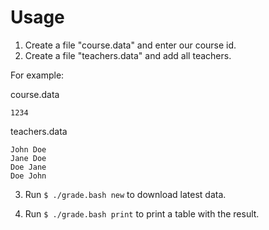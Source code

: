 # Usage 

1. Create a file "course.data" and enter our course id.
2. Create a file "teachers.data" and add all teachers.

For example:

course.data
```text
1234
```

teachers.data
```text
John Doe
Jane Doe
Doe Jane
Doe John
```

3. Run `$ ./grade.bash new` to download latest data.

4. Run `$ ./grade.bash print` to print a table with the result.